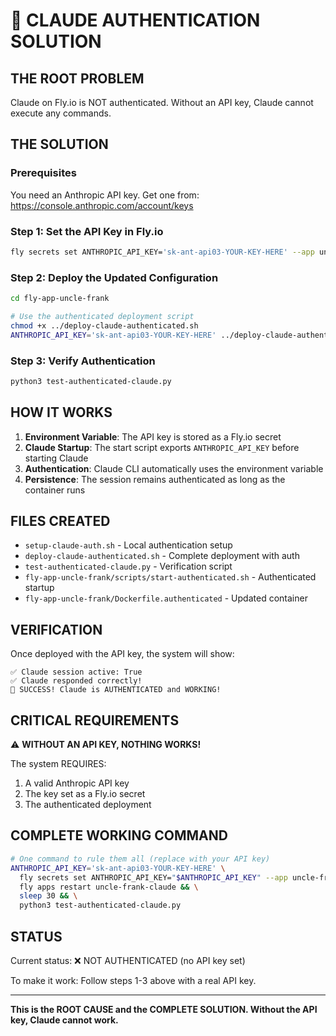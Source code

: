 # 🔐 CLAUDE AUTHENTICATION SOLUTION

## THE ROOT PROBLEM
Claude on Fly.io is NOT authenticated. Without an API key, Claude cannot execute any commands.

## THE SOLUTION

### Prerequisites
You need an Anthropic API key. Get one from: https://console.anthropic.com/account/keys

### Step 1: Set the API Key in Fly.io

```bash
fly secrets set ANTHROPIC_API_KEY='sk-ant-api03-YOUR-KEY-HERE' --app uncle-frank-claude
```

### Step 2: Deploy the Updated Configuration

```bash
cd fly-app-uncle-frank

# Use the authenticated deployment script
chmod +x ../deploy-claude-authenticated.sh
ANTHROPIC_API_KEY='sk-ant-api03-YOUR-KEY-HERE' ../deploy-claude-authenticated.sh
```

### Step 3: Verify Authentication

```bash
python3 test-authenticated-claude.py
```

## HOW IT WORKS

1. **Environment Variable**: The API key is stored as a Fly.io secret
2. **Claude Startup**: The start script exports `ANTHROPIC_API_KEY` before starting Claude
3. **Authentication**: Claude CLI automatically uses the environment variable
4. **Persistence**: The session remains authenticated as long as the container runs

## FILES CREATED

- `setup-claude-auth.sh` - Local authentication setup
- `deploy-claude-authenticated.sh` - Complete deployment with auth
- `test-authenticated-claude.py` - Verification script
- `fly-app-uncle-frank/scripts/start-authenticated.sh` - Authenticated startup
- `fly-app-uncle-frank/Dockerfile.authenticated` - Updated container

## VERIFICATION

Once deployed with the API key, the system will show:

```
✅ Claude session active: True
✅ Claude responded correctly!
🎉 SUCCESS! Claude is AUTHENTICATED and WORKING!
```

## CRITICAL REQUIREMENTS

⚠️ **WITHOUT AN API KEY, NOTHING WORKS!**

The system REQUIRES:
1. A valid Anthropic API key
2. The key set as a Fly.io secret
3. The authenticated deployment

## COMPLETE WORKING COMMAND

```bash
# One command to rule them all (replace with your API key)
ANTHROPIC_API_KEY='sk-ant-api03-YOUR-KEY-HERE' \
  fly secrets set ANTHROPIC_API_KEY="$ANTHROPIC_API_KEY" --app uncle-frank-claude && \
  fly apps restart uncle-frank-claude && \
  sleep 30 && \
  python3 test-authenticated-claude.py
```

## STATUS

Current status: ❌ NOT AUTHENTICATED (no API key set)

To make it work: Follow steps 1-3 above with a real API key.

---

**This is the ROOT CAUSE and the COMPLETE SOLUTION. Without the API key, Claude cannot work.**
